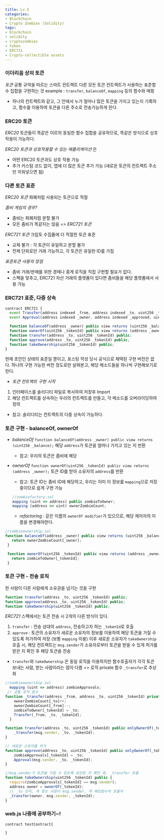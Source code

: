 ```yaml
---
title: Lv.5
categories:
- BlockChain
- Crypto Zombies (Solidity)
tags:
- blockchain
- solidity
- cryptozombies
- token
- ERC721
- Crypto-collectible assets
---
```

### 이더리움 상의 토큰
*토큰*
공통 규약을 따르는 스마트 컨트랙트
다른 모든 토큰 컨트랙트가 사용하는 표준함수 집합을 구현하는 것
example : `transfer`, `balanceOf`, `mapping` 등의 함수와 매핑

* 하나의 컨트랙트와 같고, 그 안에서 누가 얼마나 많은 토큰을 가지고 있는지 기록하고, 함수를 이용하여 토큰을 다른 주소로 전송가능하게 한다.

### ERC20 토큰
*ERC20* 토큰들이 똑같은 이르의 동일한 함수 집합을 공유하므로, 똑같은 방식으로 상호작용이 가능하다.

*ERC20 토큰과 상호작용할 수 있는 애플리케이션* 은
* 어떤 ERC20 토큰과도 상호 작용 가능
* 추가 커스텀 코드 없이, 앱에 더 많은 토큰 추가 가능
  (새로운 토큰의 컨트랙트 주소만 끼워넣으면 됨)

### 다른 토큰 표준
*ERC20 토큰*
화폐처럼 사용되는 토큰으로 적절

*좀비 게임의 경우?*
* 좀비는 화폐처럼 분할 불가
* 모든 좀비가 똑같지는 않음
=> *ERC721 토큰*

*ERC721 토큰*
크립토 수집품에 더 적절한 토큰 표준
* 교체 불가 : 각 토큰이 유일하고 분할 불가
* 전체 단위로만 거래 가능하고, 각 토큰은 유일한 ID를 가짐

*표준토큰 사용의 장점*
* 좀비 거래/판매를 위한 경매나 중계 로직을 직접 구현할 필요가 없다.
* 스펙을 맞추고, ERC721 자산 거래의 플랫폼이 있다면 좀비들을 해당 플랫폼에서 사용 가능

### ERC721 표준, 다중 상속
```javascript
contract ERC721 {
  event Transfer(address indexed _from, address indexed _to, uint256 _tokenId);
  event Approval(address indexed _owner, address indexed _approved, uint256 _tokenId);

  function balanceOf(address _owner) public view returns (uint256 _balance);
  function ownerOf(uint256 _tokenId) public view returns (address _owner);
  function transfer(address _to, uint256 _tokenId) public;
  function approve(address _to, uint256 _tokenId) public;
  function takeOwnership(uint256 _tokenId) public;
}
```
현재 초안인 상태의 표준일 뿐이고, 포스팅 작성 당시 공식으로 채택된 구현 버전은 없다. 하나의 구현 가능한 버전 정도로만 살펴본고, 해당 메소드들을 하나씩 구현해보기로 한다.

* *토큰 컨트랙트 구현 시작*
1. 인터페이스를 솔리디티 파일로 복사하여 저장후 Import
2. 해당 컨트랙트를 상속하는 우리의 컨트랙트를 만들고, 각 메소드를 오버라이딩하여 정의
* 참고: 솔리디티는 컨트랙트의 다중 상속이 가능하다.


### 토큰 구현 - balanceOf, ownerOf
* *balanceOf*
`function balanceOf(address _owner) public view returns (uint256 _balance);`
해당 `address`가 토큰을 얼마나 가지고 있는 지 반환
  * 참고: 우리의 토큰은 좀비에 해당

* *ownerOf*
`function ownerOf(uint256 _tokenId) public view returns (address _owner);`
토큰 ID를 받아 소유자의 `address`를 반환
  * 참고: 토큰 ID는 좀비 ID에 해당하고, 우리는 이미 이 정보를 `mapping`으로 저장중이므로 쉽게 구현 가능
  ```javascript
  //zombiefactory.sol
  mapping (uint => address) public zombieToOwner;
  mapping (address => uint) ownerZombieCount;
  ```
  * *refactoring* : 같은 이름의 `ownerOf modifier`가 있으므로, 해당 제어자의 이름을 변경해야한다.

```javascript
//zombieownership.sol
function balanceOf(address _owner) public view returns (uint256 _balance) {
   return ownerZombieCount[_owner];
 }

 function ownerOf(uint256 _tokenId) public view returns (address _owner) {
   return zombieToOwner[_tokenId];
 }
```


### 토큰 구현 - 전송 로직
한 사람이 다른 사람에게 소유권을 넘기는 것을 구현
```javascript
function transfer(address _to, uint256 _tokenId) public;
function approve(address _to, uint256 _tokenId) public;
function takeOwnership(uint256 _tokenId) public;
```
*ERC721* 스펙에서는 토큰 전송 시 2개의 다른 방식이 있다.
  1. `transfer` : 전송 상대의 `address`, 전송하고자 하는 `_tokenId`로 호출
  2. `approve` : 토큰의 소유자가 새로운 소유자의 정보를 이용하여 해당 토큰을 가질 수 있도록 허가하여 저장 (보통 `mapping` 이용)
  이후 새로운 소유자가 `takeOwnership` 호출 시, 해당 컨트랙트는 `msg.sender`가 소유자로부터 토큰을 받을 수 있게 허가를 받은 지 확인 후 해당 토큰을 전송

  * `transfer`와 `takeOwnership` 은 동일 로직을 이용하지만 함수호출자가 각각 토큰 보내는 사람, 받는 사람이라는 점이 다름
  => 로직 private 함수 `_transfer`로 추상화

```javascript
//zombieownership.sol
  mapping (uint => address) zombieApprovals;
 // 공통 로직 함수
function _transfer(address _from, address _to, uint256 _tokenId) private {
    ownerZombieCount[_to]++;
    ownerZombieCount[_from]--;
    zombieToOwner[_tokenId] = _to;
    Transfer(_from, _to, _tokenId);
  }

function transfer(address _to, uint256 _tokenId) public onlyOwnerOf(_tokenId) {
    _transfer(msg.sender, _to, _tokenId);
}

// 새로운 소유자를 허가
function approve(address _to, uint256 _tokenId) public onlyOwnerOf(_tokenId) {
    zombieApprovals[_tokenId] = _to;
    Approval(msg.sender, _to, _tokenId);
}

//msg.sender가 토큰을 가질 수 있도록 승인된 지 확인 후, _transfer 호출
function takeOwnership(uint256 _tokenId) public {
  require(zombieApprovals[_tokenId] == msg.sender);
  address owner = ownerOf(_tokenId);
  // _to 인자, 즉 받는 사람이 msg.sender, 즉 해당함수의 호출자
  _transfer(owner, msg.sender, _tokenId);
}
 ```


### web.js 나중에 공부하기~!

``` solidity ex1
contract testContract{

}
```
